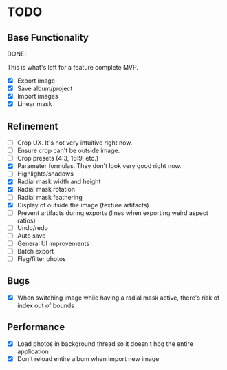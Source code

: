 # TODO

## Base Functionality

DONE!

This is what's left for a feature complete MVP. 

- [X] Export image
- [X] Save album/project
- [X] Import images
- [X] Linear mask

## Refinement

- [ ] Crop UX. It's not very intuitive right now.
- [ ] Ensure crop can't be outside image.
- [ ] Crop presets (4:3, 16:9, etc.)
- [X] Parameter formulas. They don't look very good right now.
- [ ] Highlights/shadows
- [X] Radial mask width and height
- [X] Radial mask rotation
- [ ] Radial mask feathering
- [X] Display of outside the image (texture artifacts)
- [ ] Prevent artifacts during exports (lines when exporting weird aspect ratios)
- [ ] Undo/redo
- [ ] Auto save
- [ ] General UI improvements
- [ ] Batch export
- [ ] Flag/filter photos

## Bugs

- [X] When switching image while having a radial mask active, there's risk of index out of bounds

## Performance

- [X] Load photos in background thread so it doesn't hog the entire application
- [X] Don't reload entire album when import new image